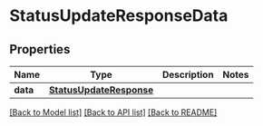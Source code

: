 # StatusUpdateResponseData

## Properties
Name | Type | Description | Notes
------------ | ------------- | ------------- | -------------
**data** | [**StatusUpdateResponse**](StatusUpdateResponse.md) |  | 

[[Back to Model list]](../README.md#documentation-for-models) [[Back to API list]](../README.md#documentation-for-api-endpoints) [[Back to README]](../README.md)

